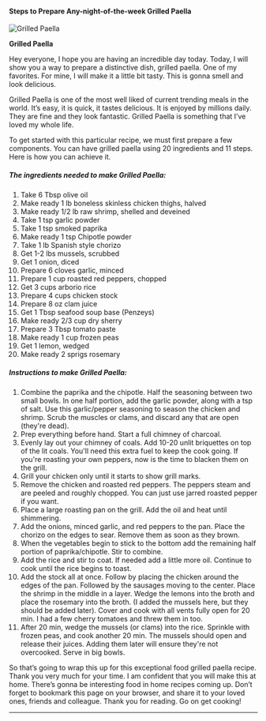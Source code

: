             

#### Steps to Prepare Any-night-of-the-week Grilled Paella

![Grilled Paella](https://img-global.cpcdn.com/recipes/ebdb1ad79ea49a51/751x532cq70/grilled-paella-recipe-main-photo.jpg)

**Grilled Paella**

Hey everyone, I hope you are having an incredible day today. Today, I will show you a way to prepare a distinctive dish, grilled paella. One of my favorites. For mine, I will make it a little bit tasty. This is gonna smell and look delicious.

Grilled Paella is one of the most well liked of current trending meals in the world. It’s easy, it is quick, it tastes delicious. It is enjoyed by millions daily. They are fine and they look fantastic. Grilled Paella is something that I’ve loved my whole life.

To get started with this particular recipe, we must first prepare a few components. You can have grilled paella using 20 ingredients and 11 steps. Here is how you can achieve it.

##### The ingredients needed to make Grilled Paella:

1.  Take 6 Tbsp olive oil
2.  Make ready 1 lb boneless skinless chicken thighs, halved
3.  Make ready 1/2 lb raw shrimp, shelled and deveined
4.  Take 1 tsp garlic powder
5.  Take 1 tsp smoked paprika
6.  Make ready 1 tsp Chipotle powder
7.  Take 1 lb Spanish style chorizo
8.  Get 1-2 lbs mussels, scrubbed
9.  Get 1 onion, diced
10.  Prepare 6 cloves garlic, minced
11.  Prepare 1 cup roasted red peppers, chopped
12.  Get 3 cups arborio rice
13.  Prepare 4 cups chicken stock
14.  Prepare 8 oz clam juice
15.  Get 1 Tbsp seafood soup base (Penzeys)
16.  Make ready 2/3 cup dry sherry
17.  Prepare 3 Tbsp tomato paste
18.  Make ready 1 cup frozen peas
19.  Get 1 lemon, wedged
20.  Make ready 2 sprigs rosemary

##### Instructions to make Grilled Paella:

1.  Combine the paprika and the chipotle. Half the seasoning between two small bowls. In one half portion, add the garlic powder, along with a tsp of salt. Use this garlic/pepper seasoning to season the chicken and shrimp. Scrub the muscles or clams, and discard any that are open (they're dead).
2.  Prep everything before hand. Start a full chimney of charcoal.
3.  Evenly lay out your chimney of coals. Add 10-20 unlit briquettes on top of the lit coals. You'll need this extra fuel to keep the cook going. If you're roasting your own peppers, now is the time to blacken them on the grill.
4.  Grill your chicken only until it starts to show grill marks.
5.  Remove the chicken and roasted red peppers. The peppers steam and are peeled and roughly chopped. You can just use jarred roasted pepper if you want.
6.  Place a large roasting pan on the grill. Add the oil and heat until shimmering.
7.  Add the onions, minced garlic, and red peppers to the pan. Place the chorizo on the edges to sear. Remove them as soon as they brown.
8.  When the vegetables begin to stick to the bottom add the remaining half portion of paprika/chipotle. Stir to combine.
9.  Add the rice and stir to coat. If needed add a little more oil. Continue to cook until the rice begins to toast.
10.  Add the stock all at once. Follow by placing the chicken around the edges of the pan. Followed by the sausages moving to the center. Place the shrimp in the middle in a layer. Wedge the lemons into the broth and place the rosemary into the broth. (I added the mussels here, but they should be added later). Cover and cook with all vents fully open for 20 min. I had a few cherry tomatoes and threw them in too.
11.  After 20 min, wedge the mussels (or clams) into the rice. Sprinkle with frozen peas, and cook another 20 min. The mussels should open and release their juices. Adding them later will ensure they're not overcooked. Serve in big bowls.

So that’s going to wrap this up for this exceptional food grilled paella recipe. Thank you very much for your time. I am confident that you will make this at home. There’s gonna be interesting food in home recipes coming up. Don’t forget to bookmark this page on your browser, and share it to your loved ones, friends and colleague. Thank you for reading. Go on get cooking!

* * *